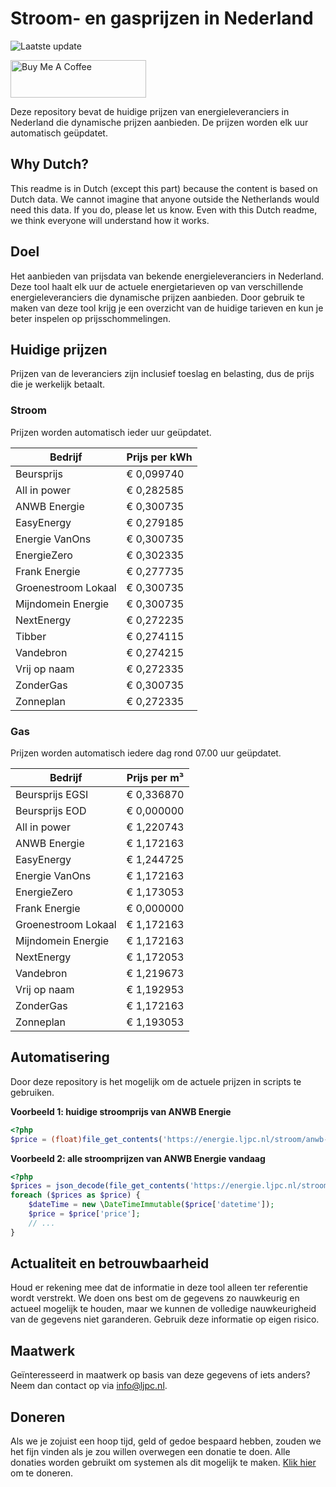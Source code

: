 # Stroom- en gasprijzen in Nederland

![Laatste update](https://img.shields.io/badge/laatste%20update-2024--06--21%2018%3A00%20CET-brightgreen)

<a href="https://www.buymeacoffee.com/Lars-" target="_blank"><img src="https://cdn.buymeacoffee.com/buttons/v2/default-orange.png" alt="Buy Me A Coffee" height="60" style="height: 60px !important;width: 217px !important;" ></a>

Deze repository bevat de huidige prijzen van energieleveranciers in Nederland die dynamische prijzen aanbieden. De prijzen worden elk uur automatisch geüpdatet.

## Why Dutch?

This readme is in Dutch (except this part) because the content is based on Dutch data. We cannot imagine that anyone outside the Netherlands would need this data. If you do, please let us know. Even with this Dutch readme, we think
everyone will understand how it works.

## Doel

Het aanbieden van prijsdata van bekende energieleveranciers in Nederland. Deze tool haalt elk uur de actuele energietarieven op van verschillende energieleveranciers die dynamische prijzen aanbieden. Door gebruik te maken van deze tool
krijg je een overzicht van de huidige tarieven en kun je beter inspelen op prijsschommelingen.

## Huidige prijzen

Prijzen van de leveranciers zijn inclusief toeslag en belasting, dus de prijs die je werkelijk betaalt.

### Stroom

Prijzen worden automatisch ieder uur geüpdatet.

 Bedrijf | Prijs per kWh 
---------|---------------
Beursprijs | € 0,099740
All in power | € 0,282585
ANWB Energie | € 0,300735
EasyEnergy | € 0,279185
Energie VanOns | € 0,300735
EnergieZero | € 0,302335
Frank Energie | € 0,277735
Groenestroom Lokaal | € 0,300735
Mijndomein Energie | € 0,300735
NextEnergy | € 0,272235
Tibber | € 0,274115
Vandebron | € 0,274215
Vrij op naam | € 0,272335
ZonderGas | € 0,300735
Zonneplan | € 0,272335


### Gas

Prijzen worden automatisch iedere dag rond 07.00 uur geüpdatet.

 Bedrijf | Prijs per m³ 
---------|--------------
Beursprijs EGSI | € 0,336870
Beursprijs EOD | € 0,000000
All in power | € 1,220743
ANWB Energie | € 1,172163
EasyEnergy | € 1,244725
Energie VanOns | € 1,172163
EnergieZero | € 1,173053
Frank Energie | € 0,000000
Groenestroom Lokaal | € 1,172163
Mijndomein Energie | € 1,172163
NextEnergy | € 1,172053
Vandebron | € 1,219673
Vrij op naam | € 1,192953
ZonderGas | € 1,172163
Zonneplan | € 1,193053


## Automatisering

Door deze repository is het mogelijk om de actuele prijzen in scripts te gebruiken.

**Voorbeeld 1: huidige stroomprijs van ANWB Energie**

```php
<?php
$price = (float)file_get_contents('https://energie.ljpc.nl/stroom/anwb-energie-nu.txt');

```

**Voorbeeld 2: alle stroomprijzen van ANWB Energie vandaag**

```php
<?php
$prices = json_decode(file_get_contents('https://energie.ljpc.nl/stroom/all-in-power-vandaag.json'),true);
foreach ($prices as $price) {
    $dateTime = new \DateTimeImmutable($price['datetime']);
    $price = $price['price'];
    // ...
}
```

## Actualiteit en betrouwbaarheid

Houd er rekening mee dat de informatie in deze tool alleen ter referentie wordt verstrekt. We doen ons best om de gegevens zo nauwkeurig en actueel mogelijk te houden, maar we kunnen de volledige nauwkeurigheid van de gegevens niet
garanderen. Gebruik deze informatie op eigen risico.

## Maatwerk

Geïnteresseerd in maatwerk op basis van deze gegevens of iets anders? Neem dan contact op
via [info@ljpc.nl](mailto:info@ljpc.nl?subject=Energie%20prijzen).

## Doneren

Als we je zojuist een hoop tijd, geld of gedoe bespaard hebben, zouden we het fijn vinden als je zou willen overwegen een
donatie te doen. Alle donaties worden gebruikt om systemen als dit mogelijk te
maken. [Klik hier](https://www.buymeacoffee.com/Lars-) om te doneren.
